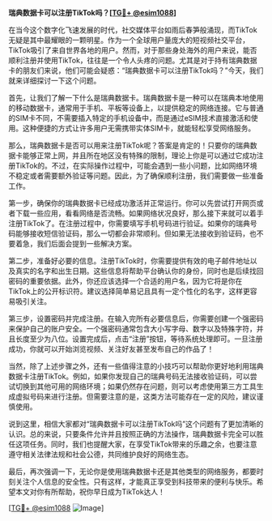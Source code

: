 **瑞典数据卡可以注册TikTok吗？[[TG💪+ @esim1088](https://t.me/s/esim1088)]**

在当今这个数字化飞速发展的时代，社交媒体平台如雨后春笋般涌现，而TikTok无疑是其中最耀眼的一颗明星。作为一个全球用户量庞大的短视频社交平台，TikTok吸引了来自世界各地的用户。然而，对于那些身处海外的用户来说，能否顺利注册并使用TikTok，往往是一个令人头疼的问题。尤其是对于持有瑞典数据卡的朋友们来说，他们可能会疑惑：“瑞典数据卡可以注册TikTok吗？”今天，我们就来详细探讨一下这个问题。

首先，让我们了解一下什么是瑞典数据卡。瑞典数据卡是一种可以在瑞典本地使用的移动数据卡，通常用于手机、平板等设备上，以提供稳定的网络连接。它与普通的SIM卡不同，不需要插入特定的手机设备中，而是通过eSIM技术直接激活和使用。这种便捷的方式让许多用户无需携带实体SIM卡，就能轻松享受网络服务。

那么，瑞典数据卡是否可以用来注册TikTok呢？答案是肯定的！只要你的瑞典数据卡能够正常上网，并且所在地区没有特殊的限制，理论上你是可以通过它成功注册TikTok的。不过，在实际操作过程中，可能会遇到一些小问题，比如网络环境不稳定或者需要额外验证等问题。因此，为了确保顺利注册，我们需要做一些准备工作。

第一步，确保你的瑞典数据卡已经成功激活并正常运行。你可以先尝试打开网页或者下载一些应用，看看网络是否流畅。如果网络状况良好，那么接下来就可以着手注册TikTok了。在注册过程中，你需要填写手机号码进行验证。如果你的瑞典号码能够接收短信验证码，那么一切都会非常顺利。但如果无法接收到验证码，也不要着急，我们后面会提到一些解决方案。

第二步，准备好必要的信息。注册TikTok时，你需要提供有效的电子邮件地址以及真实的名字和出生日期。这些信息将帮助平台确认你的身份，同时也是后续找回密码的重要依据。此外，你还应该选择一个合适的用户名，因为它将是你在TikTok上的公开标识符。建议选择简单易记且具有一定个性化的名字，这样更容易吸引关注。

第三步，设置密码并完成注册。在输入完所有必要信息后，你需要创建一个强密码来保护自己的账户安全。一个强密码通常包含大小写字母、数字以及特殊字符，并且长度至少为八位。设置完成后，点击“注册”按钮，等待系统处理即可。一旦注册成功，你就可以开始浏览视频、关注好友甚至发布自己的作品了！

当然，除了上述步骤之外，还有一些值得注意的小技巧可以帮助你更好地利用瑞典数据卡注册TikTok。例如，如果你发现自己的瑞典号码无法接收验证码，可以尝试切换到其他可用的网络环境；如果仍然存在问题，则可以考虑使用第三方工具生成虚拟号码来进行注册。但需要注意的是，这类方法可能存在一定的风险，建议谨慎使用。

说到这里，相信大家都对“瑞典数据卡可以注册TikTok吗”这个问题有了更加清晰的认识。总的来说，只要条件允许并且按照正确的方法操作，瑞典数据卡完全可以胜任这项任务。同时，我们也提醒大家，在享受TikTok带来的乐趣之余，也要注意遵守相关法律法规和社会公德，共同维护良好的网络生态。

最后，再次强调一下，无论你是使用瑞典数据卡还是其他类型的网络服务，都要时刻关注个人信息的安全性。只有这样，才能真正享受到科技带来的便利与快乐。希望本文对你有所帮助，祝你早日成为TikTok达人！

[[TG💪+ @esim1088](https://t.me/s/esim1088) ![Image](https://i.postimg.cc/4NQfJmqS/Snipaste-2025-05-13-00-14-12.png)]